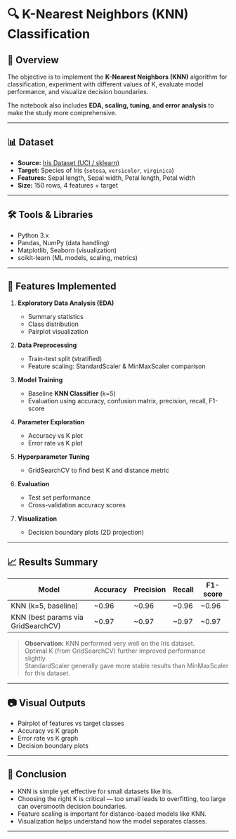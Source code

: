 # 🔍 K-Nearest Neighbors (KNN) Classification

## 📌 Overview
The objective is to implement the **K-Nearest Neighbors (KNN)** algorithm for classification, experiment with different values of K, evaluate model performance, and visualize decision boundaries.  

The notebook also includes **EDA, scaling, tuning, and error analysis** to make the study more comprehensive.

---

## 📊 Dataset
- **Source:** [Iris Dataset (UCI / sklearn)](https://www.kaggle.com/datasets/uciml/iris)
- **Target:** Species of Iris (`setosa`, `versicolor`, `virginica`)
- **Features:** Sepal length, Sepal width, Petal length, Petal width
- **Size:** 150 rows, 4 features + target

---

## 🛠 Tools & Libraries
- Python 3.x
- Pandas, NumPy (data handling)
- Matplotlib, Seaborn (visualization)
- scikit-learn (ML models, scaling, metrics)

---

## 🚀 Features Implemented
1. **Exploratory Data Analysis (EDA)**
   - Summary statistics
   - Class distribution
   - Pairplot visualization

2. **Data Preprocessing**
   - Train-test split (stratified)
   - Feature scaling: StandardScaler & MinMaxScaler comparison

3. **Model Training**
   - Baseline **KNN Classifier** (k=5)
   - Evaluation using accuracy, confusion matrix, precision, recall, F1-score

4. **Parameter Exploration**
   - Accuracy vs K plot
   - Error rate vs K plot

5. **Hyperparameter Tuning**
   - GridSearchCV to find best K and distance metric

6. **Evaluation**
   - Test set performance
   - Cross-validation accuracy scores

7. **Visualization**
   - Decision boundary plots (2D projection)

---

## 📈 Results Summary
| Model | Accuracy | Precision | Recall | F1-score |
|-------|----------|-----------|--------|----------|
| KNN (k=5, baseline) | ~0.96 | ~0.96 | ~0.96 | ~0.96 |
| KNN (best params via GridSearchCV) | ~0.97 | ~0.97 | ~0.97 | ~0.97 |

> **Observation:** KNN performed very well on the Iris dataset.  
> Optimal K (from GridSearchCV) further improved performance slightly.  
> StandardScaler generally gave more stable results than MinMaxScaler for this dataset.

---

## 📷 Visual Outputs
- Pairplot of features vs target classes
- Accuracy vs K graph
- Error rate vs K graph
- Decision boundary plots

---

## 📝 Conclusion
- KNN is simple yet effective for small datasets like Iris.
- Choosing the right K is critical — too small leads to overfitting, too large can oversmooth decision boundaries.
- Feature scaling is important for distance-based models like KNN.
- Visualization helps understand how the model separates classes.

---
